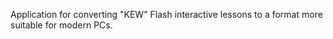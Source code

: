 Application for converting "KEW" Flash interactive lessons to a format more suitable for modern PCs. 
